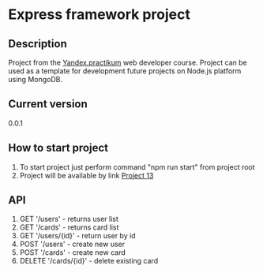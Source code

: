 # Express framework project

## Description
Project from the [Yandex.practikum](https://praktikum.yandex.ru/) web developer course. Project can be used as a template for development future projects on Node.js platform using MongoDB.

## Current version
0.0.1

## How to start project
1. To start project just perform command "npm run start" from project root
2. Project will be available by link [Project 13](http://localhost:3000)

## API
1. GET '/users' - returns user list
2. GET '/cards' - returns card list
3. GET '/users/{id}' - return user by id
4. POST '/users' - create new user
5. POST '/cards' - create new card
6. DELETE '/cards/{id}' - delete existing card

